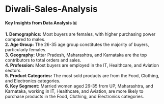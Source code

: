 # Diwali-Sales-Analysis

**Key Insights from Data Analysis 📊**

**1. **Demographics**:** Most buyers are females, with higher purchasing power compared to males.\
**2. Age Group:** The 26-35 age group constitutes the majority of buyers, particularly females.\
**3. Geography:** Uttar Pradesh, Maharashtra, and Karnataka are the top contributors to total orders and sales.\
**4. Profession:** Most buyers are employed in the IT, Healthcare, and Aviation sectors.\
**5. Product Categories:** The most sold products are from the Food, Clothing, and Electronics categories.\
**6. Key Segment:** Married women aged 26-35 from UP, Maharashtra, and Karnataka, working in IT, Healthcare, and Aviation, are more likely to purchase products in the Food, Clothing, and Electronics categories.

